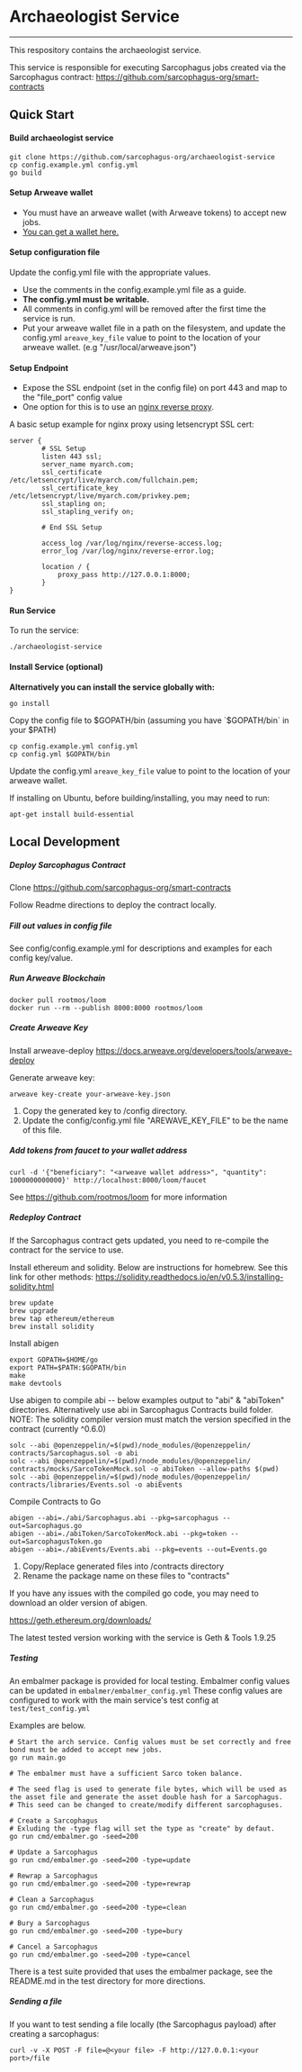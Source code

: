 # Archaeologist Service
---
This respository contains the archaeologist service. 

This service is responsible for executing Sarcophagus jobs created via the Sarcophagus contract:
https://github.com/sarcophagus-org/smart-contracts

## Quick Start

#### Build archaeologist service
```
git clone https://github.com/sarcophagus-org/archaeologist-service
cp config.example.yml config.yml
go build
```

#### Setup Arweave wallet
- You must have an arweave wallet (with Arweave tokens) to accept new jobs. 
- [You can get a wallet here.](https://www.arweave.org/wallet)

#### Setup configuration file
Update the config.yml file with the appropriate values. 
- Use the comments in the config.example.yml file as a guide. 
- **The config.yml must be writable.**
- All comments in config.yml will be removed after the first time the service is run.
- Put your arweave wallet file in a path on the filesystem, and update the config.yml `areave_key_file` value to point to the location of your arweave wallet. (e.g "/usr/local/arweave.json")

#### Setup Endpoint
- Expose the SSL endpoint (set in the config file) on port 443 and map to the "file_port" config value
- One option for this is to use an [nginx reverse proxy](https://docs.nginx.com/nginx/admin-guide/web-server/reverse-proxy/). 

A basic setup example for nginx proxy using letsencrypt SSL cert:
```
server {
        # SSL Setup
        listen 443 ssl;
        server_name myarch.com;
        ssl_certificate /etc/letsencrypt/live/myarch.com/fullchain.pem;
        ssl_certificate_key /etc/letsencrypt/live/myarch.com/privkey.pem;
        ssl_stapling on;
        ssl_stapling_verify on;

        # End SSL Setup

        access_log /var/log/nginx/reverse-access.log;
        error_log /var/log/nginx/reverse-error.log;

        location / {
            proxy_pass http://127.0.0.1:8000;
        }
}
```

#### Run Service
To run the service:
```
./archaeologist-service
```

#### Install Service (optional)
**Alternatively you can install the service globally with:**

```
go install
```

Copy the config file to $GOPATH/bin (assuming you have `$GOPATH/bin` in your $PATH)
```
cp config.example.yml config.yml
cp config.yml $GOPATH/bin
```

Update the config.yml `areave_key_file` value to point to the location of your arweave wallet.

If installing on Ubuntu, before building/installing, you may need to run:
```
apt-get install build-essential
```

## Local Development 
##### Deploy Sarcophagus Contract
Clone https://github.com/sarcophagus-org/smart-contracts

Follow Readme directions to deploy the contract locally.

##### Fill out values in config file
See config/config.example.yml for descriptions and examples for each config key/value.

##### Run Arweave Blockchain
```
docker pull rootmos/loom
docker run --rm --publish 8000:8000 rootmos/loom
```

##### Create Arweave Key
Install arweave-deploy
https://docs.arweave.org/developers/tools/arweave-deploy

Generate arweave key:
```
arweave key-create your-arweave-key.json
```

1. Copy the generated key to /config directory.
2. Update the config/config.yml file "AREWAVE_KEY_FILE" to be the name of this file.

##### Add tokens from faucet to your wallet address
```
curl -d '{"beneficiary": "<arweave wallet address>", "quantity": 1000000000000}' http://localhost:8000/loom/faucet
```

See https://github.com/rootmos/loom for more information

##### Redeploy Contract
If the Sarcophagus contract gets updated, you need to re-compile the contract for the service to use.

Install ethereum and solidity. Below are instructions for homebrew. See this link for other methods:
https://solidity.readthedocs.io/en/v0.5.3/installing-solidity.html

```
brew update
brew upgrade
brew tap ethereum/ethereum
brew install solidity
```

Install abigen
```
export GOPATH=$HOME/go
export PATH=$PATH:$GOPATH/bin
make
make devtools
```

Use abigen to compile abi -- below examples output to "abi" & "abiToken" directories. Alternatively use abi in Sarcophagus Contracts build folder.
NOTE: The solidity compiler version must match the version specified in the contract (currently ^0.6.0)
```
solc --abi @openzeppelin/=$(pwd)/node_modules/@openzeppelin/ contracts/Sarcophagus.sol -o abi
solc --abi @openzeppelin/=$(pwd)/node_modules/@openzeppelin/ contracts/mocks/SarcoTokenMock.sol -o abiToken --allow-paths $(pwd)
solc --abi @openzeppelin/=$(pwd)/node_modules/@openzeppelin/ contracts/libraries/Events.sol -o abiEvents
```

Compile Contracts to Go
```
abigen --abi=./abi/Sarcophagus.abi --pkg=sarcophagus --out=Sarcophagus.go
abigen --abi=./abiToken/SarcoTokenMock.abi --pkg=token --out=SarcophagusToken.go
abigen --abi=./abiEvents/Events.abi --pkg=events --out=Events.go
```

1. Copy/Replace generated files into /contracts directory
2. Rename the package name on these files to "contracts"

If you have any issues with the compiled go code, you may need to download an older version of abigen.

https://geth.ethereum.org/downloads/

The latest tested version working with the service is Geth & Tools 1.9.25

##### Testing
An embalmer package is provided for local testing. 
Embalmer config values can be updated in `embalmer/embalmer_config.yml`
These config values are configured to work with the main service's test config at `test/test_config.yml`

Examples are below.
```
# Start the arch service. Config values must be set correctly and free bond must be added to accept new jobs.
go run main.go

# The embalmer must have a sufficient Sarco token balance.

# The seed flag is used to generate file bytes, which will be used as the asset file and generate the asset double hash for a Sarcophagus.
# This seed can be changed to create/modify different sarcophaguses. 

# Create a Sarcophagus
# Exluding the -type flag will set the type as "create" by defaut.
go run cmd/embalmer.go -seed=200

# Update a Sarcophagus
go run cmd/embalmer.go -seed=200 -type=update

# Rewrap a Sarcophagus
go run cmd/embalmer.go -seed=200 -type=rewrap

# Clean a Sarcophagus
go run cmd/embalmer.go -seed=200 -type=clean

# Bury a Sarcophagus
go run cmd/embalmer.go -seed=200 -type=bury

# Cancel a Sarcophagus
go run cmd/embalmer.go -seed=200 -type=cancel
```

There is a test suite provided that uses the embalmer package, see the README.md in the test directory for more directions.

##### Sending a file
If you want to test sending a file locally (the Sarcophagus payload) after creating a sarcophagus: 
```
curl -v -X POST -F file=@<your file> -F http://127.0.0.1:<your port>/file
```